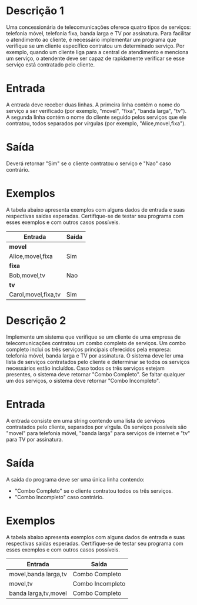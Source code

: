 
# Descrição 1

Uma concessionária de telecomunicações oferece quatro tipos de serviços: telefonia móvel, telefonia fixa, banda larga e TV por assinatura. Para facilitar o atendimento ao cliente, é necessário implementar um programa que verifique se um cliente específico contratou um determinado serviço. Por exemplo, quando um cliente liga para a central de atendimento e menciona um serviço, o atendente deve ser capaz de rapidamente verificar se esse serviço está contratado pelo cliente.

# Entrada
A entrada deve receber duas linhas. A primeira linha contém o nome do serviço a ser verificado (por exemplo, "movel", "fixa", "banda larga", "tv"). A segunda linha contém o nome do cliente seguido pelos serviços que ele contratou, todos separados por vírgulas (por exemplo, "Alice,movel,fixa").

# Saída
Deverá retornar "Sim" se o cliente contratou o serviço e "Nao" caso contrário.

# Exemplos
A tabela abaixo apresenta exemplos com alguns dados de entrada e suas respectivas saídas esperadas. Certifique-se de testar seu programa com esses exemplos e com outros casos possíveis.

| Entrada          | Saída |
|------------------|-------|
| **movel**        |       |
| Alice,movel,fixa | Sim   |
| **fixa**         |       |
| Bob,movel,tv     | Nao   |
| **tv**           |       |
| Carol,movel,fixa,tv | Sim   |


# Descrição 2

Implemente um sistema que verifique se um cliente de uma empresa de telecomunicações contratou um combo completo de serviços. Um combo completo inclui os três serviços principais oferecidos pela empresa: telefonia móvel, banda larga e TV por assinatura. O sistema deve ler uma lista de serviços contratados pelo cliente e determinar se todos os serviços necessários estão incluídos. Caso todos os três serviços estejam presentes, o sistema deve retornar "Combo Completo". Se faltar qualquer um dos serviços, o sistema deve retornar "Combo Incompleto".

# Entrada

A entrada consiste em uma string contendo uma lista de serviços contratados pelo cliente, separados por vírgula. Os serviços possíveis são "movel" para telefonia móvel, "banda larga" para serviços de internet e "tv" para TV por assinatura.

# Saída

A saída do programa deve ser uma única linha contendo:

- "Combo Completo" se o cliente contratou todos os três serviços.
- "Combo Incompleto" caso contrário.

# Exemplos

A tabela abaixo apresenta exemplos com alguns dados de entrada e suas respectivas saídas esperadas. Certifique-se de testar seu programa com esses exemplos e com outros casos possíveis.

| Entrada                | Saída           |
|------------------------|-----------------|
| movel,banda larga,tv   | Combo Completo  |
| movel,tv               | Combo Incompleto |
| banda larga,tv,movel   | Combo Completo  |

